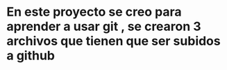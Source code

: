 # En este proyecto se creo para aprender a usar git ,  se crearon 3 archivos que tienen que ser subidos a github 
